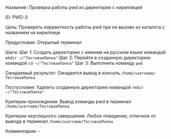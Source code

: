 Название:
    Проверка работы pwd из директории с кириллицей


ID:
    PWD-3


Цель:
    Проверить корректность работы pwd при ее вызове из каталога с названием на кириллице


Предусловия:
    Открытый терминал


Шаги:
    Шаг 1: Создать директорию с именем на русском языке командой `mkdir ~/"ТестоваяПапка"`
    Шаг 2: Перейти в созданную директорию командой `cd ~/"ТестоваяПапка"`
    Шаг 3: Выполнить команду `pwd`


Ожидаемый результат:
    Ожидается вывод в консоль `/home/username/ТестоваяПапка`


Постусловия:
    Удалить созданную директорию командой `rmdir ~/"ТестоваяПапка"`


Критерии прохождения:
    Вывод команды pwd в терминал `/home/username/ТестоваяПапка`


Критерии неуспешного завершения:
    Любое поведение, отличное от вывода в терминал `/home/username/ТестоваяПапка`


Комментарии:
    -